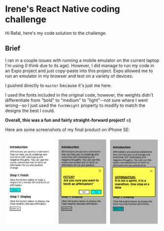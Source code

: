 # Irene's React Native coding challenge

Hi Rafal, here's my code solution to the challenge.

## Brief

I ran in a couple issues with running a mobile emulator on the current laptop I'm using (I think due to its age). However, I did manage to run my code in an Expo project and just copy-paste into this project. Expo allowed me to run an emulator in my browser and test on a variety of devices. 

I pushed directly to `master` because it's just me here. 

I used the fonts included in the original code, however, the weights didn't differentiate from "bold" to "medium" to "light"--not sure where I went wrong--so I just used the `fontWeight` property to modify to match the designs the best I could. 

**Overall, this was a fun and fairly straight-forward project! =)**

Here are some screenshots of my final product on iPhone SE:

![screenshots](screenshotsTakeTwo.png "Screenshots")





